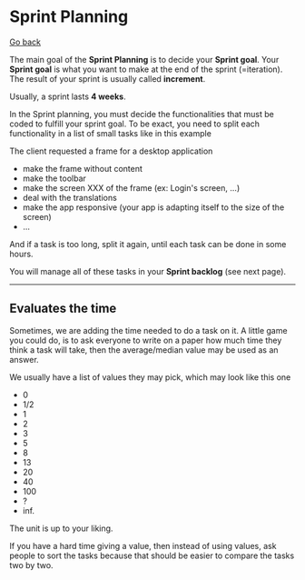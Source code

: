 # Sprint Planning

[Go back](..)

The main goal of the **Sprint Planning** is to decide your **Sprint goal**. Your **Sprint goal** is what you want to make at the end of the sprint (=iteration). The result of your sprint is usually called **increment**.

Usually, a sprint lasts **4 weeks**.

In the Sprint planning, you must decide the functionalities that must be coded to fulfill your sprint goal. To be exact, you need to split each functionality in a list of small tasks like in this example

The client requested a frame for a desktop application

* make the frame without content
* make the toolbar
* make the screen XXX of the frame (ex: Login's screen, ...)
* deal with the translations
* make the app responsive (your app is adapting itself to the size of the screen)
* ...

And if a task is too long, split it again, until each task can be done in some hours.

You will manage all of these tasks in your **Sprint backlog** (see next page).

<hr class="sl">

## Evaluates the time

Sometimes, we are adding the time needed to do a task on it. A little game you could do, is to ask everyone to write on a paper how much time they think a task will take, then the average/median value may be used as an answer.

We usually have a list of values they may pick, which may look like this one

* 0
* 1/2
* 1
* 2
* 3
* 5
* 8
* 13
* 20
* 40
* 100
* ?
* inf.

The unit is up to your liking.

If you have a hard time giving a value, then instead of using values, ask people to sort the tasks because that should be easier to compare the tasks two by two.